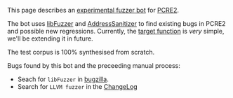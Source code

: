 This page describes an [experimental fuzzer bot](http://104.197.61.218/) for [PCRE2](http://pcre.org).

The bot uses [libFuzzer](http://llvm.org/docs/LibFuzzer.html) and
[AddressSanitizer](http://clang.llvm.org/docs/AddressSanitizer.html) to find existing
bugs in PCRE2 and possible new regressions. Currently, the [target
function](./pcre_fuzzer.cc) is *very* simple, we'll be extending it in future.

The test corpus is 100% synthesised from scratch.

Bugs found by this bot and the preceeding manual process:
* Seach for `libFuzzer` in
  [bugzilla](https://bugs.exim.org/buglist.cgi?bug_status=__all__&content=libfuzzer&list_id=507&order=Importance&product=PCRE&query_format=specific).
* Search for `LLVM fuzzer` in the [ChangeLog](
  http://vcs.pcre.org/pcre2/code/trunk/ChangeLog?view=markup)

